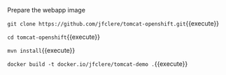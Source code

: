 Prepare the webapp image

`git clone https://github.com/jfclere/tomcat-openshift.git`{{execute}}

`cd tomcat-openshift`{{execute}}

`mvn install`{{execute}}

`docker build -t docker.io/jfclere/tomcat-demo .`{{execute}}
